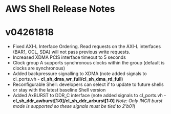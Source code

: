 # AWS Shell Release Notes

# v04261818
* Fixed AXI-L Interface Ordering.  Read requests on the AXI-L interfaces (BAR1, OCL, SDA) will not pass previous write requests.
* Increased XDMA PCIS interface timeout to 5 seconds
* Clock group A supports synchronous clocks within the group (default is clocks are synchronous)
* Added backpressure signalling to XDMA (note added signals to cl_ports.vh - **cl_sh_dma_wr_full/cl_sh_dma_rd_full**)
* Reconfigurable Shell: developers can select if to update to future shells or stay with the latest baseline Shell version
* Added AxBURST to DDR_C interface (note added signals to cl_ports.vh - **cl_sh_ddr_awburst[1:0]/cl_sh_ddr_arburst[1:0]** _Note: Only INCR burst mode is supported so these signals must be tied to 2'b01_)
